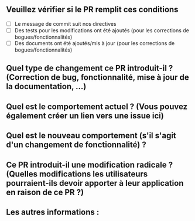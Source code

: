 ## Veuillez vérifier si le PR remplit ces conditions
- [ ] Le message de commit suit nos directives
- [ ] Des tests pour les modifications ont été ajoutés (pour les corrections de bogues/fonctionnalités)
- [ ] Des documents ont été ajoutés/mis à jour (pour les corrections de bogues/fonctionnalités)

## Quel type de changement ce PR introduit-il ? (Correction de bug, fonctionnalité, mise à jour de la documentation, ...)

## Quel est le comportement actuel ? (Vous pouvez également créer un lien vers une issue ici)

## Quel est le nouveau comportement (s'il s'agit d'un changement de fonctionnalité) ?

## Ce PR introduit-il une modification radicale ? (Quelles modifications les utilisateurs pourraient-ils devoir apporter à leur application en raison de ce PR ?)

## Les autres informations :